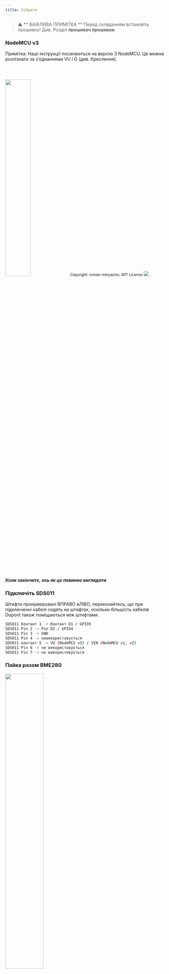 ```yaml
---
title: Зібрати
---
```


> ⚠️ ** ВАЖЛИВА ПРИМІТКА **
Перед складанням встановіть прошивку!
Див. Розділ __прошивач прошивки__.

### NodeMCU v3
Примітка: Наші інструкції посилаються на версію 3 NodeMCU. Це можна розпізнати за з'єднаннями VU і G (див. Креслення).

<img src="../docs/airrohr/airrohr-wiring-sds011-bme280.jpg" style="width:40%; margin-top: 3em"/>
<small>Copyright: roman-minyaylov, MIT License</small>


<img src="../docs/airrohr/nodemcu-v3-bme280.jpeg" style="margin-top: 1em"/>

##### Коли закінчите, ось як це повинно виглядати


### Підключіть SDS011
Штифти пронумеровані ВПРАВО вЛІВО, переконайтесь, що при підключенні кабелі сидять на штифтах, оскільки більшість кабелів Dupont також поміщаються між штифтами.
```bash
SDS011 Контакт 1 -> Контакт D1 / GPIO5
SDS011 Pin 2 -> Pin D2 / GPIO4
SDS011 Pin 3 -> GND
SDS011 Pin 4 -> невикористовується
SDS011 контакт 5 -> VU (NodeMCU v3) / VIN (NodeMCU v1, v2)
SDS011 Pin 6 -> не використовується
SDS011 Pin 7 -> не використовується
```

### Пайка разом BME280
<img src="../docs/airrohr/solder-a-bme-280.jpeg" style="width:49%; padding-right: 0.5em" class="items-center"/>
<img src="../docs/airrohr/solder-bme-280.jpeg" style="width:49%;">

З'єднайте роз'єм штифта з платою BME280. Припаяйте його з тильної сторони. Зазори між штифтами дуже малі, тому будьте терплячі та обережні.

Фокус полягає в тому, щоб прикріпити наконечник паяльника до штиря, трохи підігріти його, а потім злегка нанести припій.


### Підключіть BME280
Шпильки пронумеровані від ВЛІВО вправо.
```bash
VIN -> Pin 3V3 (3.3V)
GND->  GND/G
SDA -> PIN D3
SCL -> Pin D4
```

### Зв’яжіть все разом

##### Зв’яжіть NodeMCU та SDS011 разом
<img src="../docs/airrohr/tie-air-quality-sensor-together.jpeg"/>
За допомогою кабельної стяжки зв’яжіть NodeMCU (ESP8266) і датчик SDS011 так, щоб антена Wifi спрямовувала в сторону від датчика.

 ##### Підключіть гнучку трубку
 <img src="../docs/airrohr/sds011-with-tube.jpeg" style="width:49%; padding-right: 0.5em"/>
 <img src="../docs/airrohr/bme280-tied-to-tube.jpeg" style="width:49%;">
 
* підключіть гнучку трубку до датчика SDS011
* За допомогою іншої кабельної стяжки прикріпіть датчик температури BME280 до трубки
* Пропустіть USB-кабель через трубку. Встановіть SDS011 так, щоб NodeMCU був звернений зверху, а вентилятор - донизу

 
 ##### Вставте датчик у трубу
* Всуньте деталі в трубку, щоб вона застрягла всередині
* Кабель USB, гнучка трубка та BME280 повинні виглядати з торця трубки
* Насуньте іншу трубу на першу.

<img src="../docs/airrohr/sds011-jammed-into-tube.jpeg"/>

##### Оздоблення
* Розташуйте датчик температури на гнучкій трубці так, щоб він знаходився на краю труби.
* Відріжте гнучку трубку на кінці труби
* Необов’язково: ви можете закрити відкриті кінці трубки тонкою сіткою. Таким чином повітря може циркулювати, але комахи залишаються надворі
 
<img src="../docs/airrohr/position-bme280.jpeg"/>
